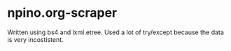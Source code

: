 # npino.org-scraper

Written using bs4 and lxml.etree. Used a lot of try/except because the data is very incostistent.
